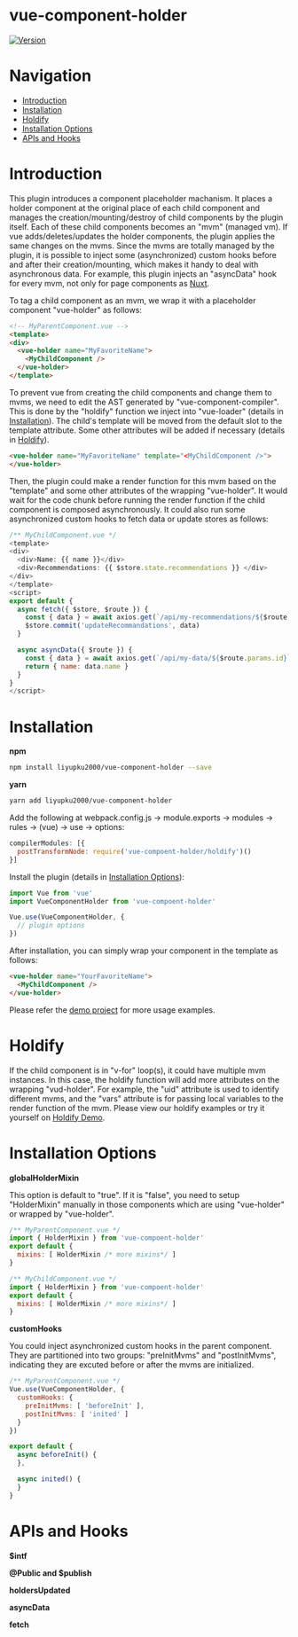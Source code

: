 # vue-component-holder

[![Version](https://img.shields.io/npm/v/vue-component-holder.svg)](https://www.npmjs.com/package/vue-component-holder)

# Navigation

- [Introduction](#Introduction)
- [Installation](#Installation)
- [Holdify](#Holdify)
- [Installation Options](#Installation-Options)
- [APIs and Hooks](#APIs\sand\sHooks)

# Introduction

This plugin introduces a component placeholder machanism. It places a holder component at the original place of each child component and manages the creation/mounting/destroy of child components by the plugin itself. Each of these child components becomes an "mvm" (managed vm). If vue adds/deletes/updates the holder components, the plugin applies the same changes on the mvms. Since the mvms are totally managed by the plugin, it is possible to inject some (asynchronized) custom hooks before and after their creation/mounting, which makes it handy to deal with asynchronous data. For example, this plugin injects an "asyncData" hook for every mvm, not only for page components as [Nuxt](https://nuxtjs.org/api/).

To tag a child component as an mvm, we wrap it with a placeholder component "vue-holder" as follows:

```html
<!-- MyParentComponent.vue -->
<template>
<div>
  <vue-holder name="MyFavoriteName">
    <MyChildComponent />
  </vue-holder>
</template>
```

To prevent vue from creating the child components and change them to mvms, we need to edit the AST generated by "vue-component-compiler". This is done by the "holdify" function we inject into "vue-loader" (details in [Installation](#Installation)). The child's template will be moved from the default slot to the template attribute. Some other attributes will be added if necessary (details in [Holdify](#Holdify)).

```html
<vue-holder name="MyFavoriteName" template="<MyChildComponent />">
</vue-holder>
```

Then, the plugin could make a render function for this mvm based on the "template" and some other attributes of the wrapping "vue-holder". It would wait for the code chunk before running the render function if the child component is composed asynchronously. It could also run some asynchronized custom hooks to fetch data or update stores as follows:

```js
/** MyChildComponent.vue */
<template>
<div>
  <div>Name: {{ name }}</div>
  <div>Recommendations: {{ $store.state.recommendations }} </div>
</div>
</template>
<script>
export default {
  async fetch({ $store, $route }) {
    const { data } = await axios.get(`/api/my-recommendations/${$route.params.id}`)
    $store.commit('updateRecommandations', data)
  }

  async asyncData({ $route }) {
    const { data } = await axios.get(`/api/my-data/${$route.params.id}`)
    return { name: data.name }
  }
}
</script>
```

# Installation

**npm**

```bash
npm install liyupku2000/vue-component-holder --save
```

**yarn**

```bash
yarn add liyupku2000/vue-component-holder
```

Add the following at webpack.config.js -> module.exports -> modules -> rules -> (vue) -> use -> options:

```js
compilerModules: [{
  postTransformNode: require('vue-compoent-holder/holdify')()
}]
```

Install the plugin (details in [Installation Options](#Installation-Options)):

```js
import Vue from 'vue'
import VueComponentHolder from 'vue-compoent-holder'

Vue.use(VueComponentHolder, {
  // plugin options
})
```

After installation, you can simply wrap your component in the template as follows:

```html
<vue-holder name="YourFavoriteName">
  <MyChildComponent />
</vue-holder>
```

Please refer the [demo project](https://github.com/liyupku2000/vue-component-holder) for more usage examples.

# Holdify

If the child component is in "v-for" loop(s), it could have multiple mvm instances. In this case, the holdify function will add more attributes on the wrapping "vud-holder". For example, the "uid" attribute is used to identify different mvms, and the "vars" attribute is for passing local variables to the render function of the mvm. Please view our holdify examples or try it yourself on [Holdify Demo](https://github.com/liyupku2000/vue-component-holder).

# Installation Options

**globalHolderMixin**

This option is default to "true". If it is "false", you need to setup "HolderMixin" manually in those components which are using "vue-holder" or wrapped by "vue-holder".

```js
/** MyParentComponent.vue */
import { HolderMixin } from 'vue-compoent-holder'
export default {
  mixins: [ HolderMixin /* more mixins*/ ]
}
```

```js
/** MyChildComponent.vue */
import { HolderMixin } from 'vue-compoent-holder'
export default {
  mixins: [ HolderMixin /* more mixins*/ ]
}
```

**customHooks**

You could inject asynchronized custom hooks in the parent component. They are partitioned into two groups: "preInitMvms" and "postInitMvms", indicating they are excuted before or after the mvms are initialized.

```js
/** MyParentComponent.vue */
Vue.use(VueComponentHolder, {
  customHooks: {
    preInitMvms: [ 'beforeInit' ],
    postInitMvms: [ 'inited' ]
  }
})

export default {
  async beforeInit() {
  },

  async inited() {
  }
}
```

# APIs and Hooks

**$intf**

**@Public and $publish**

**holdersUpdated**

**asyncData**

**fetch**